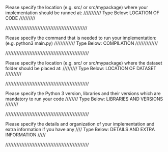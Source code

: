 Please specify the location (e.g. src/ or src/mypackage) 
where your implementation should be runned at:
/////////// Type Below: LOCATION OF CODE //////////

///////////////////////////////////////////////////


Please specify the command that is needed 
to run your implementation:
(e.g. python3 main.py)
///////////// Type Below: COMPILATION //////////////

////////////////////////////////////////////////////

Please specify the location (e.g. src/ or src/mypackage)
where the dataset folder should be placed at:
///////// Type Below: LOCATION OF DATASET //////////

////////////////////////////////////////////////////

Please specify the Python 3 version, libraries and
their versions which are mandatory to run your code
//////// Type Below: LIBRARIES AND VERSIONS ////////

////////////////////////////////////////////////////

Please specify the details and organization of your
implementation and extra information if you have any
//// Type Below: DETAILS AND EXTRA INFORMATION /////

////////////////////////////////////////////////////
